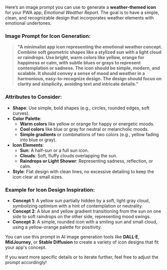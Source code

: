 Here’s an image prompt you can use to generate a **weather-themed icon** for your PWA app, *Emotional Weather Report*. The goal is to have a simple, clean, and recognizable design that incorporates weather elements with emotional undertones. 

### **Image Prompt for Icon Generation:**

> **"A minimalist app icon representing the emotional weather concept. Combine soft geometric shapes like a stylized sun with a light cloud or raindrops. Use bright, warm colors like yellow, orange for happiness or calm, with subtle blues or grays to represent contemplation or sadness. The icon should be simple, modern, and scalable. It should convey a sense of mood and weather in a harmonious, easy-to-recognize design. The design should focus on clarity and simplicity, avoiding text and intricate details."**

### **Attributes to Consider:**
- **Shape**: Use simple, bold shapes (e.g., circles, rounded edges, soft curves).
- **Color Palette**: 
  - **Warm colors** like yellow or orange for happy or energetic moods.
  - **Cool colors** like blue or gray for neutral or melancholic moods.
  - **Simple gradients** or combinations of two colors (e.g., yellow fading into blue or gray).
- **Icon Elements**: 
  - **Sun**: A half-sun or a full sun icon.
  - **Clouds**: Soft, fluffy clouds overlapping the sun.
  - **Raindrops or Light Shower**: Representing sadness, reflection, or calm.
- **Style**: Flat design with clean lines, no excessive detailing to keep the icon clear at small sizes.

### **Example for Icon Design Inspiration:**
- **Concept 1**: A yellow sun partially hidden by a soft, light gray cloud, symbolizing optimism with a hint of contemplation or neutrality.
- **Concept 2**: A blue and yellow gradient transitioning from the sun on one side to soft raindrops on the other side, representing mood swings.
- **Concept 3**: A simple, rounded icon with a smiling sun and small cloud, using a yellow-orange palette for positivity.

You can use this prompt in AI image generation tools like **DALL·E**, **MidJourney**, or **Stable Diffusion** to create a variety of icon designs that fit your app's concept.

If you want more specific details or to iterate further, feel free to adjust the prompt accordingly!
